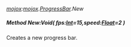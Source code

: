 _[mojox](../../modules/mojox/mojox-module.md):[mojox](../../modules/mojox/mojox-module.md).[ProgressBar](../../modules/mojox/mojox-progressbar.md).New_
##### Method New:Void( fps:[Int](../../modules/wonkey/wonkey-types-int.md)=15,speed:[Float](../../modules/wonkey/wonkey-types-float.md)=2 )
Creates a new progress bar.
